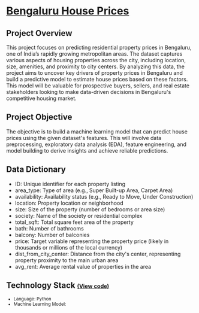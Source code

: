 # [Bengaluru House Prices](../c.%20Jupyter%20Notebooks/Bengaluru%20House%20Prices.ipynb)

## Project Overview
This project focuses on predicting residential property prices in Bengaluru, one of India’s rapidly growing metropolitan 
areas. The dataset captures various aspects of housing properties across the city, including location, size, amenities, 
and proximity to city centers. By analyzing this data, the project aims to uncover key drivers of property prices in 
Bengaluru and build a predictive model to estimate house prices based on these factors. This model will be valuable for 
prospective buyers, sellers, and real estate stakeholders looking to make data-driven decisions in Bengaluru's 
competitive housing market.

## Project Objective
The objective is to build a machine learning model that can predict house prices using the given dataset's features. 
This will involve data preprocessing, exploratory data analysis (EDA), feature engineering, and model building to derive 
insights and achieve reliable predictions.

## Data Dictionary
- ID: Unique identifier for each property listing
- area_type: Type of area (e.g., Super Built-up Area, Carpet Area)
- availability: Availability status (e.g., Ready to Move, Under Construction)
- location: Property location or neighborhood
- size: Size of the property (number of bedrooms or area size)
- society: Name of the society or residential complex
- total_sqft: Total square feet area of the property
- bath: Number of bathrooms
- balcony: Number of balconies
- price: Target variable representing the property price (likely in thousands or millions of the local currency)
- dist_from_city_center: Distance from the city's center, representing property proximity to the main urban area
- avg_rent: Average rental value of properties in the area

## Technology Stack <small> <small> [(View code)](../c.%20Jupyter%20Notebooks/Bengaluru%20House%20Prices.ipynb) </small>  
- Language: Python
- Machine Learning Model: 
